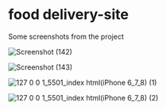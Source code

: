 # food delivery-site

Some screenshots from the project

![Screenshot (142)](https://user-images.githubusercontent.com/68517660/138282796-0e46154f-b75f-438c-93a6-e9a56c0681d8.png)





![Screenshot (143)](https://user-images.githubusercontent.com/68517660/138282991-029ba283-88d5-43e9-85b1-c151b832f8a7.png)





![127 0 0 1_5501_index html(iPhone 6_7_8) (1)](https://user-images.githubusercontent.com/68517660/138283072-c5615461-d397-4a16-ad1f-8538dd0104cd.png)





![127 0 0 1_5501_index html(iPhone 6_7_8) (2)](https://user-images.githubusercontent.com/68517660/138283097-b0d813e7-28af-4e54-bfca-f10c03effa8c.png)
